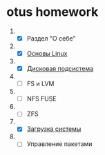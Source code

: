 # otus homework

1. - [x] Раздел "О себе"
1. - [x] [Основы Linux](https://github.com/Koinegen/manual_kernel_update)
1. - [x] [Дисковая подсистема](https://github.com/Koinegen/otus-linux)
1. - [ ] FS и LVM
1. - [ ] NFS FUSE
1. - [ ] ZFS
1. - [x] [Загрузка системы](./boot_homework/boot.md)
1. - [ ] Управление пакетами
